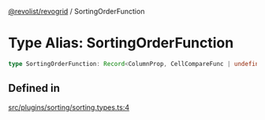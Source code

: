 [@revolist/revogrid](README.md) / SortingOrderFunction

# Type Alias: SortingOrderFunction

```ts
type SortingOrderFunction: Record<ColumnProp, CellCompareFunc | undefined>;
```

## Defined in

[src/plugins/sorting/sorting.types.ts:4](https://github.com/revolist/revogrid/blob/7eb028636fe9635cf32f3cf0775076c9e2dde053/src/plugins/sorting/sorting.types.ts#L4)
